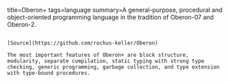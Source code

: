 title=Oberon+
tags=language
summary=A general-purpose, procedural and object-oriented programming language in the tradition of Oberon-07 and Oberon-2.
~~~~~~

[Source](https://github.com/rochus-keller/Oberon)

The most important features of Oberon+ are block structure, modularity, separate compilation, static typing with strong type checking, generic programming, garbage collection, and type extension with type-bound procedures.